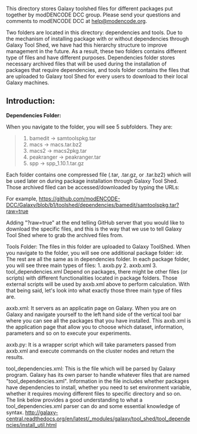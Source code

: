 
This directory stores Galaxy toolshed files for different packages put together by modDENCODE DCC group. Please send your questions and comments to modENCODE DCC at help@modencode.org.


Two folders are located in this directory: dependencies and tools. Due to the mechanism of installing package with or without dependencies through Galaxy Tool Shed, we have had this hierarchy structure to improve management in the future. As a result, these two folders contains different type of files and have different purposes. Dependencies folder stores necessary archived files that will be used during the installation of packages that require dependencies, and tools folder contains the files that are uploaded to Galaxy tool Shed for every users to download to their local Galaxy machines.     


Introduction:
-----------------------

**Dependencies Folder:**

When you navigate to the folder, you will see 5 subfolders. They are:
>	1. bamedit       ->  samtoolspkg.tar
>	2. macs          ->  macs.tar.bz2
>	3. macs2         ->  macs2pkg.tar
>	4. peakranger    ->  peakranger.tar
>	5. spp           ->  spp_1.10.1.tar.gz

Each folder contains one compressed file (.tar, .tar.gz, or .tar.bz2) which will be used later on during package installation through Galaxy Tool Shed. Those archived filed can be accessed/downloaded by typing the URLs:

For example,
	https://github.com/modENCODE-DCC/Galaxy/blob/b1/toolshed/dependencies/bamedit/samtoolspkg.tar?raw=true 

Adding "?raw=true" at the end telling GitHub server that you would like to download the specific files, and this is the way that we use to tell Galaxy Tool Shed where to grab the archived files from. 


Tools Folder:
The files in this folder are uploaded to Galaxy ToolShed. When you navigate to the folder, you will see one additional package folder: idr. The rest are all the same as in dependencies folder. In each package folder, you will see three main types of files: 
	1. axxb.py
	2. axxb.xml
	3. tool_dependencies.xml 
Depend on packages, there might be other files (or scripts) with different functionalities located in package folders. Those external scripts will be used by axxb.xml above to perform calculation. With that being said, let's look into what exactly those three main type of files are.

axxb.xml:
	It servers as an applicatin page on Galaxy. When you are on Galaxy and navigate yourself to the left hand side of the vertical tool bar where you can see all the packages that you have installed. This axxb.xml is the application page that allow you to choose which dataset, information, parameters and so on to execute your experiments.

axxb.py:
	It is a wrapper script which will take parameters passed from axxb.xml and execute commands on the cluster nodes and return the results.

tool_dependencies.xml:
	This is the file which will be parsed by Galaxy program. Galaxy has its own parser to handle whatever files that are named "tool_dependencies.xml". Information in the file includes whether packages have dependencies to install, whether you need to set environment variable, whether it requires moving different files to specific directory and so on. The link below provides a good understanding to what a tool_dependencies.xml parser can do and some essential knowledge of syntax.	http://galaxy-central.readthedocs.org/en/latest/_modules/galaxy/tool_shed/tool_dependencies/install_util.html 

